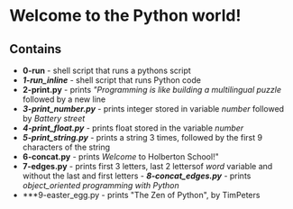 # Welcome to the Python world!
## Contains
- **0-run** - shell script that runs a pythons script
- ***1-run_inline*** - shell script that runs Python code
- **2-print.py** - prints _"Programming is like building a multilingual puzzle_ followed by a new line
- ***3-print_number.py*** - prints integer stored in variable _number_ followed by _Battery street_
- ***4-print_float.py*** - prints float stored in the variable _number_
- ***5-print_string.py*** - prints a string 3 times, followed by the first 9 characters of the string
- **6-concat.py** - prints _Welcome_ to Holberton School!"
- **7-edges.py** - prints first 3 letters, last 2 lettersof _word_ variable and without the last and first letters - ***8-concat_edges.py*** - prints _object_oriented programming with Python_
- ***9-easter_egg.py - prints "The Zen of Python", by TimPeters
